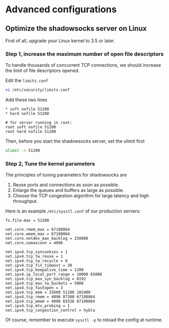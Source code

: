 # Advanced configurations

## Optimize the shadowsocks server on Linux

First of all, upgrade your Linux kernel to 3.5 or later.

### Step 1, increase the maximum number of open file descriptors

To handle thousands of concurrent TCP connections, we should increase the limit of file descriptors opened.

Edit the `limits.conf`

```bash
vi /etc/security/limits.conf
```

Add these two lines

```
* soft nofile 51200
* hard nofile 51200

# for server running in root:
root soft nofile 51200
root hard nofile 51200
```

Then, before you start the shadowsocks server, set the ulimit first

```bash
ulimit -n 51200
```

### Step 2, Tune the kernel parameters

The principles of tuning parameters for shadowsocks are

1. Reuse ports and connections as soon as possible.
2. Enlarge the queues and buffers as large as possible.
3. Choose the TCP congestion algorithm for large latency and high throughput.

Here is an example `/etc/sysctl.conf` of our production servers:

```
fs.file-max = 51200

net.core.rmem_max = 67108864
net.core.wmem_max = 67108864
net.core.netdev_max_backlog = 250000
net.core.somaxconn = 4096

net.ipv4.tcp_syncookies = 1
net.ipv4.tcp_tw_reuse = 1
net.ipv4.tcp_tw_recycle = 0
net.ipv4.tcp_fin_timeout = 30
net.ipv4.tcp_keepalive_time = 1200
net.ipv4.ip_local_port_range = 10000 65000
net.ipv4.tcp_max_syn_backlog = 8192
net.ipv4.tcp_max_tw_buckets = 5000
net.ipv4.tcp_fastopen = 3
net.ipv4.tcp_mem = 25600 51200 102400
net.ipv4.tcp_rmem = 4096 87380 67108864
net.ipv4.tcp_wmem = 4096 65536 67108864
net.ipv4.tcp_mtu_probing = 1
net.ipv4.tcp_congestion_control = hybla
```

Of course, remember to execute `sysctl -p` to reload the config at runtime.